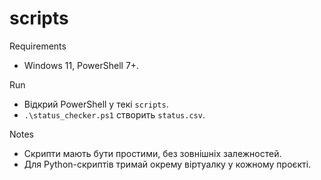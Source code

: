 # scripts

Requirements
- Windows 11, PowerShell 7+.

Run
- Відкрий PowerShell у текі `scripts`.
- `.\status_checker.ps1` створить `status.csv`.

Notes
- Скрипти мають бути простими, без зовнішніх залежностей.
- Для Python-скриптів тримай окрему віртуалку у кожному проєкті.
